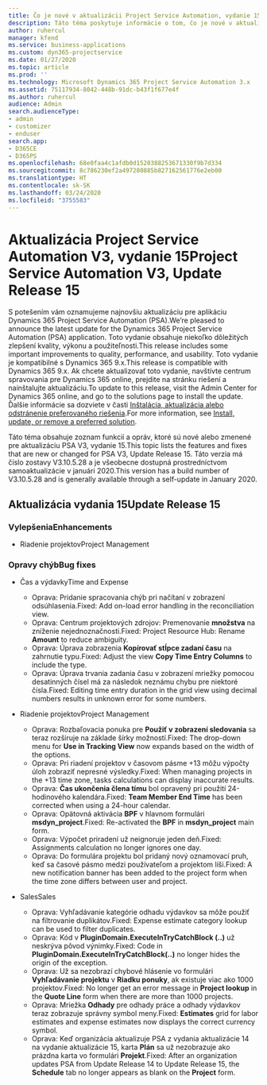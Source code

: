 ```yaml
---
title: Čo je nové v aktualizácii Project Service Automation, vydanie 15, V3
description: Táto téma poskytuje informácie o tom, čo je nové v aktualizácii Project Service Automation, vydanie 15, V3.
author: ruhercul
manager: kfend
ms.service: business-applications
ms.custom: dyn365-projectservice
ms.date: 01/27/2020
ms.topic: article
ms.prod: ''
ms.technology: Microsoft Dynamics 365 Project Service Automation 3.x
ms.assetid: 75117934-8042-448b-91dc-b43f1f677e4f
ms.author: ruhercul
audience: Admin
search.audienceType:
- admin
- customizer
- enduser
search.app:
- D365CE
- D365PS
ms.openlocfilehash: 68e0faa4c1afdb0d1520388253671330f9b7d334
ms.sourcegitcommit: 8c786230ef2a497280885b827162561776e2eb00
ms.translationtype: HT
ms.contentlocale: sk-SK
ms.lasthandoff: 03/24/2020
ms.locfileid: "3755583"
---
```

# <a name="project-service-automation-v3-update-release-15"></a><span data-ttu-id="c9ecd-103">Aktualizácia Project Service Automation V3, vydanie 15</span><span class="sxs-lookup"><span data-stu-id="c9ecd-103">Project Service Automation V3, Update Release 15</span></span>

<span data-ttu-id="c9ecd-104">S potešením vám oznamujeme najnovšiu aktualizáciu pre aplikáciu Dynamics 365 Project Service Automation (PSA).</span><span class="sxs-lookup"><span data-stu-id="c9ecd-104">We’re pleased to announce the latest update for the Dynamics 365 Project Service Automation (PSA) application.</span></span> <span data-ttu-id="c9ecd-105">Toto vydanie obsahuje niekoľko dôležitých zlepšení kvality, výkonu a použiteľnosti.</span><span class="sxs-lookup"><span data-stu-id="c9ecd-105">This release includes some important improvements to quality, performance, and usability.</span></span> <span data-ttu-id="c9ecd-106">Toto vydanie je kompatibilné s Dynamics 365 9.x.</span><span class="sxs-lookup"><span data-stu-id="c9ecd-106">This release is compatible with Dynamics 365 9.x.</span></span> <span data-ttu-id="c9ecd-107">Ak chcete aktualizovať toto vydanie, navštívte centrum spravovania pre Dynamics 365 online, prejdite na stránku riešení a nainštalujte aktualizáciu.</span><span class="sxs-lookup"><span data-stu-id="c9ecd-107">To update to this release, visit the Admin Center for Dynamics 365 online, and go to the solutions page to install the update.</span></span> <span data-ttu-id="c9ecd-108">Ďalšie informácie sa dozviete v časti [Inštalácia, aktualizácia alebo odstránenie preferovaného riešenia](https://docs.microsoft.com/power-platform/admin/install-remove-preferred-solution).</span><span class="sxs-lookup"><span data-stu-id="c9ecd-108">For more information, see [Install, update, or remove a preferred solution](https://docs.microsoft.com/power-platform/admin/install-remove-preferred-solution).</span></span>

<span data-ttu-id="c9ecd-109">Táto téma obsahuje zoznam funkcií a opráv, ktoré sú nové alebo zmenené pre aktualizáciu PSA V3, vydanie 15.</span><span class="sxs-lookup"><span data-stu-id="c9ecd-109">This topic lists the features and fixes that are new or changed for PSA V3, Update Release 15.</span></span> <span data-ttu-id="c9ecd-110">Táto verzia má číslo zostavy V3.10.5.28 a je všeobecne dostupná prostredníctvom samoaktualizácie v januári 2020.</span><span class="sxs-lookup"><span data-stu-id="c9ecd-110">This version has a build number of V3.10.5.28 and is generally available through a self-update in January 2020.</span></span>

## <a name="update-release-15"></a><span data-ttu-id="c9ecd-111">Aktualizácia vydania 15</span><span class="sxs-lookup"><span data-stu-id="c9ecd-111">Update Release 15</span></span> 

### <a name="enhancements"></a><span data-ttu-id="c9ecd-112">Vylepšenia</span><span class="sxs-lookup"><span data-stu-id="c9ecd-112">Enhancements</span></span>

- <span data-ttu-id="c9ecd-113">Riadenie projektov</span><span class="sxs-lookup"><span data-stu-id="c9ecd-113">Project Management</span></span>

### <a name="bug-fixes"></a><span data-ttu-id="c9ecd-114">Opravy chýb</span><span class="sxs-lookup"><span data-stu-id="c9ecd-114">Bug fixes</span></span>

- <span data-ttu-id="c9ecd-115">Čas a výdavky</span><span class="sxs-lookup"><span data-stu-id="c9ecd-115">Time and Expense</span></span>

  - <span data-ttu-id="c9ecd-116">Oprava: Pridanie spracovania chýb pri načítaní v zobrazení odsúhlasenia.</span><span class="sxs-lookup"><span data-stu-id="c9ecd-116">Fixed: Add on-load error handling in the reconciliation view.</span></span>
  - <span data-ttu-id="c9ecd-117">Oprava: Centrum projektových zdrojov: Premenovanie **množstva** na zníženie nejednoznačnosti.</span><span class="sxs-lookup"><span data-stu-id="c9ecd-117">Fixed: Project Resource Hub: Rename **Amount** to reduce ambiguity.</span></span>
  - <span data-ttu-id="c9ecd-118">Oprava: Úprava zobrazenia **Kopírovať stĺpce zadaní času** na zahrnutie typu.</span><span class="sxs-lookup"><span data-stu-id="c9ecd-118">Fixed: Adjust the view **Copy Time Entry Columns** to include the type.</span></span>
  - <span data-ttu-id="c9ecd-119">Oprava: Úprava trvania zadania času v zobrazení mriežky pomocou desatinných čísel má za následok neznámu chybu pre niektoré čísla.</span><span class="sxs-lookup"><span data-stu-id="c9ecd-119">Fixed: Editing time entry duration in the grid view using decimal numbers results in unknown error for some numbers.</span></span>

- <span data-ttu-id="c9ecd-120">Riadenie projektov</span><span class="sxs-lookup"><span data-stu-id="c9ecd-120">Project Management</span></span>

  - <span data-ttu-id="c9ecd-121">Oprava: Rozbaľovacia ponuka pre **Použiť v zobrazení sledovania** sa teraz rozširuje na základe šírky možností.</span><span class="sxs-lookup"><span data-stu-id="c9ecd-121">Fixed: The drop-down menu for **Use in Tracking View** now expands based on the width of the options.</span></span>
  - <span data-ttu-id="c9ecd-122">Oprava: Pri riadení projektov v časovom pásme +13 môžu výpočty úloh zobraziť nepresné výsledky.</span><span class="sxs-lookup"><span data-stu-id="c9ecd-122">Fixed: When managing projects in the +13 time zone, tasks calculations can display inaccurate results.</span></span>
  - <span data-ttu-id="c9ecd-123">Oprava: **Čas ukončenia člena tímu** bol opravený pri použití 24-hodinového kalendára.</span><span class="sxs-lookup"><span data-stu-id="c9ecd-123">Fixed: **Team Member End Time** has been corrected when using a 24-hour calendar.</span></span>
  - <span data-ttu-id="c9ecd-124">Oprava: Opätovná aktivácia **BPF** v hlavnom formulári **msdyn_project**.</span><span class="sxs-lookup"><span data-stu-id="c9ecd-124">Fixed: Re-activated the **BPF** in **msdyn_project** main form.</span></span>
  - <span data-ttu-id="c9ecd-125">Oprava: Výpočet priradení už neignoruje jeden deň.</span><span class="sxs-lookup"><span data-stu-id="c9ecd-125">Fixed: Assignments calculation no longer ignores one day.</span></span>
  - <span data-ttu-id="c9ecd-126">Oprava: Do formulára projektu bol pridaný nový oznamovací pruh, keď sa časové pásmo medzi používateľom a projektom líši.</span><span class="sxs-lookup"><span data-stu-id="c9ecd-126">Fixed: A new notification banner has been added to the project form when the time zone differs between user and project.</span></span>

- <span data-ttu-id="c9ecd-127">Sales</span><span class="sxs-lookup"><span data-stu-id="c9ecd-127">Sales</span></span>

  - <span data-ttu-id="c9ecd-128">Oprava: Vyhľadávanie kategórie odhadu výdavkov sa môže použiť na filtrovanie duplikátov.</span><span class="sxs-lookup"><span data-stu-id="c9ecd-128">Fixed: Expense estimate category lookup can be used to filter duplicates.</span></span>
  - <span data-ttu-id="c9ecd-129">Oprava: Kód v **PluginDomain.ExecuteInTryCatchBlock (..)** už neskrýva pôvod výnimky.</span><span class="sxs-lookup"><span data-stu-id="c9ecd-129">Fixed: Code in **PluginDomain.ExecuteInTryCatchBlock(..)** no longer hides the origin of the exception.</span></span>
  - <span data-ttu-id="c9ecd-130">Oprava: Už sa nezobrazí chybové hlásenie vo formulári **Vyhľadávanie projektu** v **Riadku ponuky**, ak existuje viac ako 1000 projektov.</span><span class="sxs-lookup"><span data-stu-id="c9ecd-130">Fixed: No longer get an error message in **Project lookup** in the **Quote Line** form when there are more than 1000 projects.</span></span>
  - <span data-ttu-id="c9ecd-131">Oprava: Mriežka **Odhady** pre odhady práce a odhady výdavkov teraz zobrazuje správny symbol meny.</span><span class="sxs-lookup"><span data-stu-id="c9ecd-131">Fixed: **Estimates** grid for labor estimates and expense estimates now displays the correct currency symbol.</span></span>
  - <span data-ttu-id="c9ecd-132">Oprava: Keď organizácia aktualizuje PSA z vydania aktualizácie 14 na vydanie aktualizácie 15, karta **Plán** sa už nezobrazuje ako prázdna karta vo formulári **Projekt**.</span><span class="sxs-lookup"><span data-stu-id="c9ecd-132">Fixed: After an organization updates PSA from Update Release 14 to Update Release 15, the **Schedule** tab no longer appears as blank on the **Project** form.</span></span>
